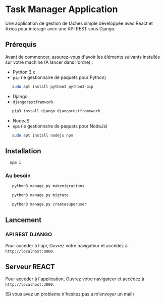 # Task Manager Application

Une application de gestion de tâches simple développée avec React et Axios pour interagir avec une API REST sous Django.

## Prérequis

Avant de commencer, assurez-vous d'avoir les éléments suivants installés sur votre machine (A lancer dans l'ordre) :

- Python 3.x
- `pip` (le gestionnaire de paquets pour Python)
  
```bash
   sudo apt install python3 python3-pip
```

- Django
- `djangorestframwork`

```bash
   pip3 install django djangorestframework
```

- NodeJS
- `npm` (le gestionnaire de paquets pour NodeJs)

```bash
   sudo apt install nodejs npm
```

## Installation

```bash
  npm i
```

### Au besoin

```bash
   python3 manage.py makemigrations

```

```bash
   python3 manage.py migrate
```

```bash
   python3 manage.py createsuperuser
```

## Lancement

### API REST DJANGO

Pour acceder à l'api, Ouvrez votre navigateur et accédez à `http://localhost:8000`.

## Serveur REACT

Pour acceder à l'application, Ouvrez votre navigateur et accédez à `http://localhost:3000`.

(Si vous avez un probleme n'hesitez pas a m'envoyer un mail)
